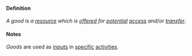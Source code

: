 #### Definition

*A good* is *a [resource](https://github.com/gcassel/Modular-Organization-Terminology/blob/master/terms/resource.md) which is [offered](https://github.com/gcassel/Modular-Organization-Terminology/blob/master/terms/offer.md) for [potential](https://github.com/gcassel/Modular-Organization-Terminology/blob/master/terms/potential.md) [access](https://github.com/gcassel/Modular-Organization-Terminology/blob/master/terms/access.md) and/or [transfer](https://github.com/gcassel/Modular-Organization-Terminology/blob/master/terms/transfer.md)*.

#### Notes

*Goods* are used as [inputs](https://github.com/gcassel/Modular-Organization-Terminology/blob/master/terms/input.md) in [specific](https://github.com/gcassel/Modular-Organization-Terminology/blob/master/terms/specification.md) [activities](https://github.com/gcassel/Modular-Organization-Terminology/blob/master/terms/activity.md).
